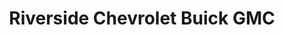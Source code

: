 ---
title: "Riverside Chevrolet Buick GMC"
url: /south-pittsburgh/riverside-chevrolet-buick-gmc/
shop: car
---